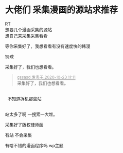 # 大佬们  采集漫画的源站求推荐


RT<br />
想要几个漫画采集的源站<br />
想自己来采集采集看看

等你采集好了，我想看看有没有速度快的韩漫

铜球

采集好了，我们也想看看。

<div class="quote"><blockquote><font size="2"><a href="https://www.hostloc.com/forum.php?mod=redirect&amp;goto=findpost&amp;pid=9340132&amp;ptid=757530" target="_blank"><font color="#999999">gssasd 发表于 2020-10-23 11:11</font></a></font><br />
采集好了，我们也想看看。</blockquote></div><br />
<img src="static/image/smiley/yct/002.gif" smilieid="30" border="0" alt="" />&nbsp;&nbsp;不知道拆机那些站&nbsp; &nbsp;<br />
<br />


站太多了啊 一搜索一大堆。

采集好了版权律师函

有站 不会采集

有啥不错的漫画程序吗 wp主题

